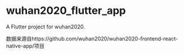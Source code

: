 # wuhan2020_flutter_app

A Flutter project for wuhan2020.

数据来源自https://github.com/wuhan2020/wuhan2020-frontend-react-native-app/项目